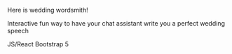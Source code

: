 Here is wedding wordsmith! 

Interactive fun way to have your chat assistant write you a perfect wedding speech


JS/React 
Bootstrap 5
